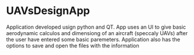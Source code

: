 # UAVsDesignApp
Application developed usign python and QT. App uses an UI to give basic aerodynamic calculos and dimensiong of an aircraft (speccaly UAVs)  after the user have entered some basic paremeters. Application also has the options to save and open the files with the information
